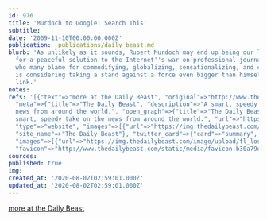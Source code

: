 ```yaml
---
id: 976
title: 'Murdoch to Google: Search This'
subtitle: 
date: '2009-11-10T00:00:00.000Z'
publication: _publications/daily_beast.md
blurb: 'As unlikely as it sounds, Rupert Murdoch may end up being our last best hope
  for a peaceful solution to the Internet''s war on professional journalism. A man
  who many blame for commodifying, globalizing, sensationalizing, and cheapening news
  is considering taking a stand against a force even bigger than himself: the Web
  link.'
notes: 
refs: '[{"text"=>"more at the Daily Beast", "original"=>"http://www.thedailybeast.com/blogs-and-stories/2009-11-09/murdoch-to-google-search-this/full/",
  "meta"=>{"title"=>"The Daily Beast", "description"=>"A smart, speedy take on the
  news from around the world.", "open_graph"=>{"title"=>"The Daily Beast", "description"=>"A
  smart, speedy take on the news from around the world.", "url"=>"https://www.thedailybeast.com/",
  "type"=>"website", "images"=>[{"url"=>"https://img.thedailybeast.com/image/upload/fl_lossy,q_auto/placeholder_euli9k"}],
  "site_name"=>"The Daily Beast"}, "twitter_card"=>{"card"=>"summary", "site"=>"@thedailybeast",
  "images"=>[{"url"=>"https://img.thedailybeast.com/image/upload/fl_lossy,q_auto/placeholder_euli9k"}]},
  "favicon"=>"http://www.thedailybeast.com/static/media/favicon.b30a79ed.ico"}}]'
sources: 
published: true
img: 
created_at: '2020-08-02T02:59:01.000Z'
updated_at: '2020-08-02T02:59:01.000Z'
---
```

[more at the Daily Beast](http://www.thedailybeast.com/blogs-and-stories/2009-11-09/murdoch-to-google-search-this/full/)
